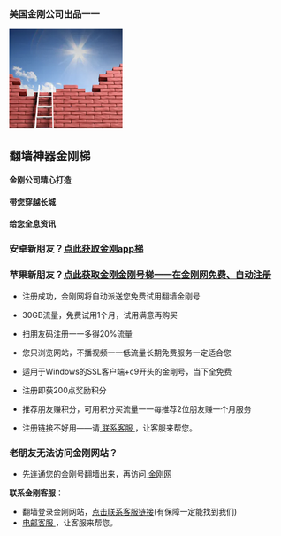 ### 美国金刚公司出品一一
![image](l-w-s-athird.png)
## 翻墙神器金刚梯

#### 金刚公司精心打造
#### 带您穿越长城
#### 给您全息资讯

### 安卓新朋友？[点此获取金刚app梯](https://github.com/a2zitpro/web/blob/master/dl.md)  
### 苹果新朋友？[点此获取金刚金刚号梯一一在金刚网免费、自动注册](https://a2zitpro.biz/midman/testfm.php)

- 注册成功，金刚网将自动派送您免费试用翻墙金刚号
- 30GB流量，免费试用1个月，试用满意再购买
- 扫朋友码注册一一多得20%流量
- 您只浏览网站，不播视频一一低流量长期免费服务一定适合您
- 适用于Windows的SSL客户端+c9开头的金剛号，当下全免费

- 注册即获200点奖励积分
- 推荐朋友赚积分，可用积分买流量一一每推荐2位朋友赚一个月服务

- 注册链接不好用――请[ 联系客服 ](mailto:cs@a2zitpro.com)，让客服来帮您。

### 老朋友无法访问金刚网站？
* 先连通您的金刚号翻墙出来，再访问[ 金刚网 ](https://atozitpro.net/zh)   

**联系金刚客服**：
  * 翻墙登录金刚网站，[点击联系客服链接](https://www.atozitpro.net/zh/contact-us/)(有保障一定能找到我们)
  * [ 电邮客服 ](mailto:cs@a2zitpro.com)，让客服来帮您。



